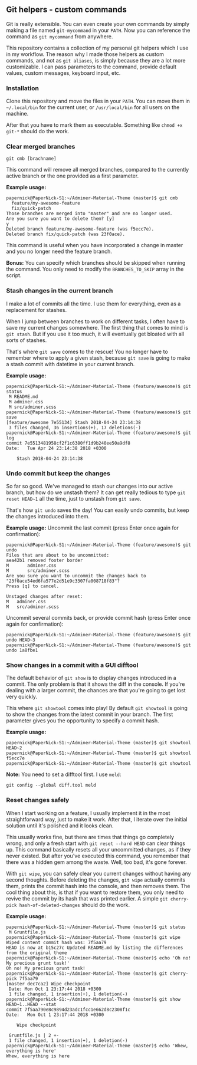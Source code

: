 ## Git helpers - custom commands
Git is really extensible. You can even create your own commands by simply making a file named `git-mycommand` in your `PATH`. Now you can reference the command as `git mycommand` from anywhere.

This repository contains a collection of my personal git helpers which I use in my workflow. The reason why I made those helpers as custom commands, and not as `git aliases`, is simply because they are a lot more customizable. I can pass parameters to the command, provide default values, custom messages, keyboard input, etc.

### Installation
Clone this repository and move the files in your `PATH`. You can move them in `~/.local/bin` for the current user, or `/usr/local/bin` for all users on the machine.

After that you have to mark them as executable. Something like `chmod +x git-*` should do the work.

### Clear merged branches
```
git cmb [brachname]
```
This command will remove all merged branches, compared to the currently active branch or the one provided as a first parameter.

**Example usage:**
```
papernick@PaperNick-S1:~/Adminer-Material-Theme (master)$ git cmb
  feature/my-awesome-feature
  fix/quick-patch
Those branches are merged into "master" and are no longer used.
Are you sure you want to delete them? [y]
y
Deleted branch feature/my-awesome-feature (was f5ecc7e).
Deleted branch fix/quick-patch (was 23f0ace).
```
This command is useful when you have incorporated a change in master and you no longer need the feature branch.

**Bonus:**
You can specify which branches should be skipped when running the command. You only need to modify the `BRANCHES_TO_SKIP` array in the script.

### Stash changes in the current branch
I make a lot of commits all the time. I use them for everything, even as a replacement for stashes.

When I jump between branches to work on different tasks, I often have to save my current changes somewhere. The first thing that comes to mind is `git stash`. But if you use it too much, it will eventually get bloated with all sorts of stashes.

That's where `git save` comes to the rescue!
You no longer have to remember where to apply a given stash, because `git save` is going to make a stash commit with datetime in your current branch.

**Example usage:**
```
papernick@PaperNick-S1:~/Adminer-Material-Theme (feature/awesome)$ git status
 M README.md
 M adminer.css
 M src/adminer.scss
papernick@PaperNick-S1:~/Adminer-Material-Theme (feature/awesome)$ git save
[feature/awesome 7e55134] Stash 2018-04-24 23:14:38
 3 files changed, 36 insertions(+), 17 deletions(-)
papernick@PaperNick-S1:~/Adminer-Material-Theme (feature/awesome)$ git log
commit 7e5513481958cf2f1c6380ff1d9b240ee50a9df8
Date:   Tue Apr 24 23:14:38 2018 +0300

    Stash 2018-04-24 23:14:38
```

### Undo commit but keep the changes
So far so good. We've managed to stash our changes into our active branch, but how do we unstash them? It can get really tedious to type `git reset HEAD~1` all the time, just to unstash from `git save`.

That's how `git undo` saves the day!
You can easily undo commits, but keep the changes introduced into them.

**Example usage:**
Uncommit the last commit (press Enter once again for confirmation):
```
papernick@PaperNick-S1:~/Adminer-Material-Theme (feature/awesome)$ git undo
Files that are about to be uncommitted:
aea42b1 removed footer border
M       adminer.css
M       src/adminer.scss
Are you sure you want to uncommit the changes back to "23f0ace54ed6fa577e2d51e9c3307fa008718f83"?
Press [q] to cancel.

Unstaged changes after reset:
M	adminer.css
M	src/adminer.scss
```
Uncommit several commits back, or provide commit hash (press Enter once again for confirmation):
```
papernick@PaperNick-S1:~/Adminer-Material-Theme (feature/awesome)$ git undo HEAD~3
papernick@PaperNick-S1:~/Adminer-Material-Theme (feature/awesome)$ git undo 1a8fbe1
```

### Show changes in a commit with a GUI difftool
The default behavior of `git show` is to display changes introduced in a commit. The only problem is that it shows the diff in the console. If you're dealing with a larger commit, the chances are that you're going to get lost very quickly.

This where `git showtool` comes into play!
By default `git showtool` is going to show the changes from the latest commit in your branch. The first parameter gives you the opportunity to specify a commit hash.

**Example usage:**
```
papernick@PaperNick-S1:~/Adminer-Material-Theme (master)$ git showtool HEAD~2
papernick@PaperNick-S1:~/Adminer-Material-Theme (master)$ git showtool f5ecc7e
papernick@PaperNick-S1:~/Adminer-Material-Theme (master)$ git showtool
```

**Note:** You need to set a difftool first. I use `meld`:
```
git config --global diff.tool meld
```

### Reset changes safely
When I start working on a feature, I usually implement it in the most straightforward way, just to make it work.
After that, I iterate over the initial solution until it's polished and it looks clean.

This usually works fine, but there are times that things go completely wrong, and only a fresh start with `git reset --hard HEAD` can clear things up.
This command basically resets all your uncommitted changes, as if they never existed. But after you've executed this command, you remember that there was a hidden gem among the waste. Well, too bad, it's gone forever.

With `git wipe`, you can safely clear you current changes without having any second thoughts. Before deleting the changes, `git wipe` actually commits them, prints the commit hash into the console, and then removes them. The cool thing about this, is that if you want to restore them, you only need to revive the commit by its hash that was printed earlier. A simple `git cherry-pick hash-of-deleted-changes` should do the work.

**Example usage:**
```
papernick@PaperNick-S1:~/Adminer-Material-Theme (master)$ git status
 M Gruntfile.js
papernick@PaperNick-S1:~/Adminer-Material-Theme (master)$ git wipe
Wiped content commit hash was: 7f5aa79
HEAD is now at b15c27c Updated README.md by listing the differences from the original theme
papernick@PaperNick-S1:~/Adminer-Material-Theme (master)$ echo 'Oh no! My precious grunt task!'
Oh no! My precious grunt task!
papernick@PaperNick-S1:~/Adminer-Material-Theme (master)$ git cherry-pick 7f5aa79
[master dec7ca2] Wipe checkpoint
 Date: Mon Oct 1 23:17:44 2018 +0300
 1 file changed, 1 insertion(+), 1 deletion(-)
papernick@PaperNick-S1:~/Adminer-Material-Theme (master)$ git show HEAD~1..HEAD --stat
commit 7f5aa790e8c9894d23adc1fcc1e662d8c2308f1c
Date:   Mon Oct 1 23:17:44 2018 +0300

    Wipe checkpoint

 Gruntfile.js | 2 +-
 1 file changed, 1 insertion(+), 1 deletion(-)
papernick@PaperNick-S1:~/Adminer-Material-Theme (master)$ echo 'Whew, everything is here'
Whew, everything is here
```
